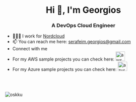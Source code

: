 <h1 align="center">Hi 👋, I'm Georgios</h1>
<h3 align="center">A DevOps Cloud Engineer</h3>

- 🧑🏻‍💻 I work for [Nordcloud](https://nordcloud.com/)
- 📫 You can reach me here:  serafeim.georgios@gmail.com
- Connect with me <a href="https://www.linkedin.com/in/gserafeim" target="blank"><img align="center" src="https://raw.githubusercontent.com/rahuldkjain/github-profile-readme-generator/master/src/images/icons/Social/linked-in-alt.svg" height="15" width="25" /></a>
- For my AWS sample projects you can check here: <a href="https://github.com/stars/g-ser/lists/aws" target="_blank" rel="noreferrer"> <img src="https://www.vectorlogo.zone/logos/amazon_aws/amazon_aws-icon.svg" alt="aws" width="30" height="30"/></a>
- For my Azure sample projects you can check here: <a href="https://github.com/stars/g-ser/lists/azure" target="_blank" rel="noreferrer"> <img src="https://www.vectorlogo.zone/logos/microsoft_azure/microsoft_azure-icon.svg" alt="azure" width="30" height="30"/></a>
<br/><br/>
<br/><br/>
<p><img align="center" src="https://github-readme-stats.vercel.app/api/top-langs?username=g-ser&show_icons=true&locale=en&layout=compact" alt="oskku" /></p>
